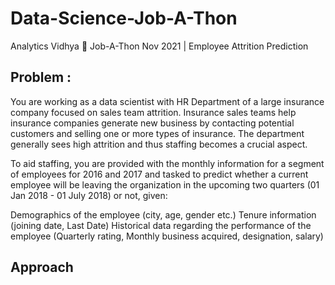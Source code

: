 # Data-Science-Job-A-Thon
Analytics Vidhya 🔎 Job-A-Thon Nov 2021 | Employee Attrition Prediction 


## Problem : 

You are working as a data scientist with HR Department of a large insurance company focused on sales team attrition. Insurance sales teams help insurance companies generate new business by contacting potential customers and selling one or more types of insurance. The department generally sees high attrition and thus staffing becomes a crucial aspect.

To aid staffing, you are provided with the monthly information for a segment of employees for 2016 and 2017 and tasked to predict whether a current employee will be leaving the organization in the upcoming two quarters (01 Jan 2018 - 01 July 2018) or not, given:

Demographics of the employee (city, age, gender etc.) Tenure information (joining date, Last Date) Historical data regarding the performance of the employee (Quarterly rating, Monthly business acquired, designation, salary)

## Approach 


